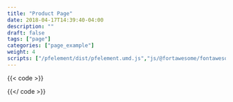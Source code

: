 ```yaml
---
title: "Product Page"
date: 2018-04-17T14:39:40-04:00
description: ""
draft: false
tags: ["page"]
categories: ["page_example"]
weight: 4
scripts: ["/pfelement/dist/pfelement.umd.js","js/@fortawesome/fontawesome-svg-core/index.js","js/@fortawesome/pro-solid-svg-icons/index.js", "js/@rhd/dp-alert.js"]
---
```


{{< code >}}

{{</ code >}}
